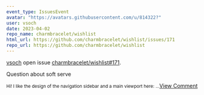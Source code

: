 ```yaml
---
event_type: IssuesEvent
avatar: "https://avatars.githubusercontent.com/u/814322?"
user: vsoch
date: 2023-04-02
repo_name: charmbracelet/wishlist
html_url: https://github.com/charmbracelet/wishlist/issues/171
repo_url: https://github.com/charmbracelet/wishlist
---
```


<a href='https://github.com/vsoch' target='_blank'>vsoch</a> open issue <a href='https://github.com/charmbracelet/wishlist/issues/171' target='_blank'>charmbracelet/wishlist#171</a>.

<p>Question about soft serve</p><small>Hi! I like the design of the navigation sidebar and a main viewport here:...</small><a href='https://github.com/charmbracelet/wishlist/issues/171' target='_blank'>View Comment</a>